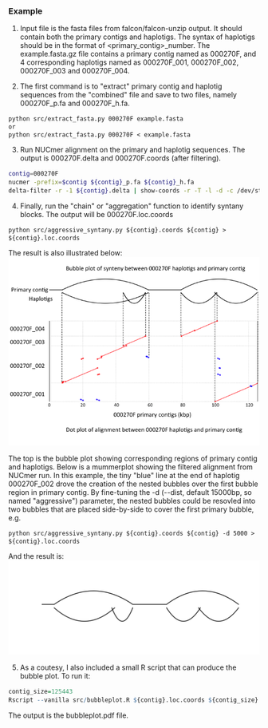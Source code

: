 ### Example
1. Input file is the fasta files from falcon/falcon-unzip output. It should contain both the primary contigs and haplotigs. The syntax of haplotigs should be in the format of <primary_contig>_number.
   The example.fasta.gz file contains a primary contig named as 000270F, and 4 corresponding haplotigs named as 000270F_001, 000270F_002, 000270F_003 and 000270F_004.  

2. The first command is to "extract" primary contig and haplotig sequences from the "combined" file and save to two files, namely 000270F_p.fa and 000270F_h.fa.
```
python src/extract_fasta.py 000270F example.fasta
or
python src/extract_fasta.py 000270F < example.fasta
```
3. Run NUCmer alignment on the primary and haplotig sequences. The output is 000270F.delta and 000270F.coords (after filtering).
```bash
contig=000270F
nucmer -prefix=$contig ${contig}_p.fa ${contig}_h.fa
delta-filter -r -1 ${contig}.delta | show-coords -r -T -l -d -c /dev/stdin | awk 'NR>4' | sort -k14,14 -k15,15 -k1n,1 > ${contig}.coords
```
4. Finally, run the "chain" or "aggregation" function to identify syntany blocks. The output will be 000270F.loc.coords
```
python src/aggressive_syntany.py ${contig}.coords ${contig} > ${contig}.loc.coords
```
The result is also illustrated below:
![fig](haptools.fig.png)

The top is the bubble plot showing corresponding regions of primary contig and haplotigs. Below is a mummerplot showing the filtered alignment from NUCmer run. In this example, the tiny "blue" line at the end of haplotig 000270F_002 drove the creation of the nested bubbles over the first bubble region in primary contig. By fine-tuning the -d (--dist, default 15000bp, so named "aggressive") parameter, the nested bubbles could be resovled into two bubbles that are placed side-by-side to cover the first primary bubble, e.g.
```
python src/aggressive_syntany.py ${contig}.coords ${contig} -d 5000 > ${contig}.loc.coords
```
And the result is:
![fig2](bubbleplot2.png)

5. As a coutesy, I also included a small R script that can produce the bubble plot. To run it:
```R
contig_size=125443
Rscript --vanilla src/bubbleplot.R ${contig}.loc.coords ${contig_size}
```
The output is the bubbleplot.pdf file.
